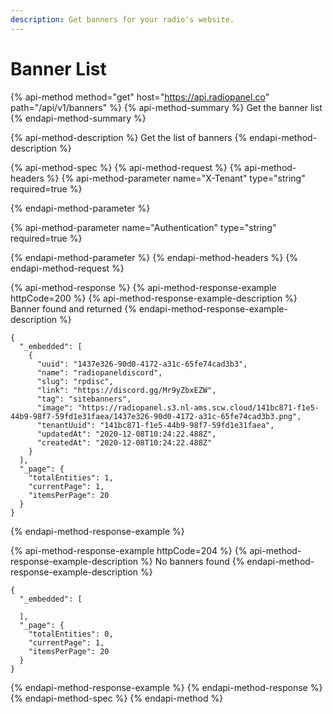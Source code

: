 ```yaml
---
description: Get banners for your radio's website.
---
```


# Banner List

{% api-method method="get" host="https://api.radiopanel.co" path="/api/v1/banners" %}
{% api-method-summary %}
Get the banner list
{% endapi-method-summary %}

{% api-method-description %}
Get the list of banners
{% endapi-method-description %}

{% api-method-spec %}
{% api-method-request %}
{% api-method-headers %}
{% api-method-parameter name="X-Tenant" type="string" required=true %}

{% endapi-method-parameter %}

{% api-method-parameter name="Authentication" type="string" required=true %}

{% endapi-method-parameter %}
{% endapi-method-headers %}
{% endapi-method-request %}

{% api-method-response %}
{% api-method-response-example httpCode=200 %}
{% api-method-response-example-description %}
Banner found and returned
{% endapi-method-response-example-description %}

```text
{
  "_embedded": [
    {
      "uuid": "1437e326-90d0-4172-a31c-65fe74cad3b3",
      "name": "radiopaneldiscord",
      "slug": "rpdisc",
      "link": "https://discord.gg/Mr9yZbxEZW",
      "tag": "sitebanners",
      "image": "https://radiopanel.s3.nl-ams.scw.cloud/141bc871-f1e5-44b9-98f7-59fd1e31faea/1437e326-90d0-4172-a31c-65fe74cad3b3.png",
      "tenantUuid": "141bc871-f1e5-44b9-98f7-59fd1e31faea",
      "updatedAt": "2020-12-08T10:24:22.488Z",
      "createdAt": "2020-12-08T10:24:22.488Z"
    }
  ],
  "_page": {
    "totalEntities": 1,
    "currentPage": 1,
    "itemsPerPage": 20
  }
}
```
{% endapi-method-response-example %}

{% api-method-response-example httpCode=204 %}
{% api-method-response-example-description %}
No banners found
{% endapi-method-response-example-description %}

```text
{
  "_embedded": [

  ],
  "_page": {
    "totalEntities": 0,
    "currentPage": 1,
    "itemsPerPage": 20
  }
}
```
{% endapi-method-response-example %}
{% endapi-method-response %}
{% endapi-method-spec %}
{% endapi-method %}

